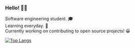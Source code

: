 ### Hello! <span class="wave">👋😄</span>

Software engineering student. 🎓 <br>
Learning everyday. 🤖<br>
Currently working on contributing to open source projects! 😀 <br>

[![Top Langs](https://github-readme-stats.vercel.app/api/top-langs/?username=vansitha&layout=compact&theme=github_dark)](https://github.com/vansitha/github-readme-stats)
